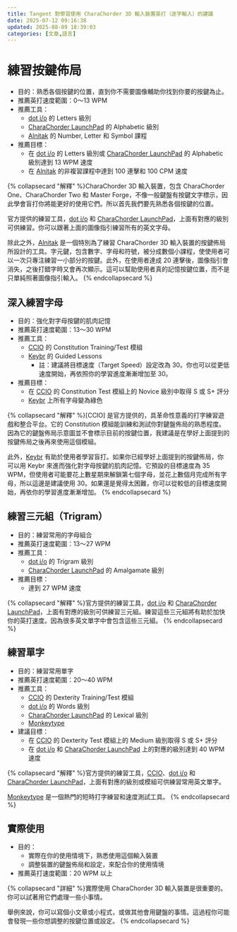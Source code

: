 ```yaml
---
title: Tangent 對學習使用 CharaChorder 3D 輸入裝置英打（逐字輸入）的建議
date: 2025-07-12 09:16:38
updated: 2025-08-09 18:39:03
categories: [文章,語言]
---
```

# 練習按鍵佈局

- 目的：熟悉各個按鍵的位置，直到你不需要圖像輔助你找到你要的按鍵為止。
- 推薦英打速度範圍：0～13 WPM
- 推薦工具：
  - [dot i/o](https://www.iq-eq.io/#/) 的 Letters 級別
  - [CharaChorder LaunchPad](https://launchpad.charachorder.com/#/) 的 Alphabetic 級別
  - [Alnitak](https://andy23512.github.io/alnitak/) 的 Number, Letter 和 Symbol 課程
- 推薦目標：
  - 在 [dot i/o](https://www.iq-eq.io/#/) 的 Letters 級別或 [CharaChorder LaunchPad](https://launchpad.charachorder.com/#/) 的 Alphabetic 級別達到 13 WPM 速度
  - 在 [Alnitak](https://andy23512.github.io/alnitak/) 的非複習課程中達到 100 連擊和 100 CPM 速度

{% collapsecard "解釋" %}CharaChorder 3D 輸入裝置，包含 CharaChorder One、CharaChorder Two 和 Master Forge，不像一般鍵盤有按鍵文字標示，因此學會盲打你將能更好的使用它們。所以首先我們要先熟悉各個按鍵的位置。

官方提供的練習工具，[dot i/o](https://www.iq-eq.io/#/) 和 [CharaChorder LaunchPad](https://launchpad.charachorder.com/#/)，上面有對應的級別可供練習。你可以跟著上面的圖像指引練習所有的英文字母。

除此之外，[Alnitak](https://andy23512.github.io/alnitak/) 是一個特別為了練習 CharaChorder 3D 輸入裝置的按鍵佈局所設計的工具。字元鍵，包含數字、字母和符號，被分成數個小課程，使使用者可以一次只專注練習一小部分的按鍵。此外，在使用者達成 20 連擊後，圖像指引會消失，之後打錯字時又會再次顯示。這可以幫助使用者真的記憶按鍵位置，而不是只單純照著圖像指引輸入。
{% endcollapsecard %}

## 深入練習字母

- 目的：強化對字母按鍵的肌肉記憶
- 推薦英打速度範圍：13～30 WPM
- 推薦工具：
  - [CCIO](https://adventure.charachorder.io/) 的 Constitution Training/Test 模組
  - [Keybr](https://www.keybr.com/) 的 Guided Lessons
    - 註：建議將目標速度（Target Speed）設定改為 30。你也可以從更低速度開始，再依照你的學習進度漸漸增加至 30。
- 推薦目標：
  - 在 [CCIO](https://adventure.charachorder.io/) 的 Constitution Test 模組上的 Novice 級別中取得 S 或 S+ 評分
  - [Keybr](https://www.keybr.com/) 上所有字母變為綠色

{% collapsecard "解釋" %}[CCIO] 是官方提供的，具革命性意義的打字練習遊戲和整合平台。它的 Constitution 模組能訓練和測試你對鍵盤佈局的熟悉程度。因為它的鍵盤佈局示意圖並不會標示目前的按鍵位置，我建議是在學好上面提到的按鍵佈局之後再來使用這個模組。

此外，[Keybr](https://www.keybr.com/) 有助於使用者學習盲打。如果你已經學好上面提到的按鍵佈局，你可以用 Keybr 來進而強化對字母按鍵的肌肉記憶。它預設的目標速度為 35 WPM，但使用者可能要花上數星期來解鎖第七個字母，並花上數個月完成所有字母，所以這邊是建議使用 30。如果還是覺得太困難，你可以從較低的目標速度開始，再依你的學習進度漸漸增加。
{% endcollapsecard %}

## 練習三元組（Trigram）

- 目的：練習常用的字母組合
- 推薦英打速度範圍：13～27 WPM
- 推薦工具：
  - [dot i/o](https://www.iq-eq.io/#/) 的 Trigram 級別
  - [CharaChorder LaunchPad](https://launchpad.charachorder.com/#/) 的 Amalgamate 級別
- 推薦目標：
  - 達到 27 WPM 速度

{% collapsecard "解釋" %}官方提供的練習工具，[dot i/o](https://www.iq-eq.io/#/) 和 [CharaChorder LaunchPad](https://launchpad.charachorder.com/#/)，上面有對應的級別可供練習三元組。練習這些三元組將有助於加快你的英打速度。因為很多英文單字中會包含這些三元組。
{% endcollapsecard %}

## 練習單字

- 目的：練習常用單字
- 推薦英打速度範圍：20～40 WPM
- 推薦工具：
  - [CCIO](https://adventure.charachorder.io/) 的 Dexterity Training/Test 模組
  - [dot i/o](https://www.iq-eq.io/#/) 的 Words 級別
  - [CharaChorder LaunchPad](https://launchpad.charachorder.com/#/) 的 Lexical 級別
  - [Monkeytype](https://monkeytype.com/)
- 建議目標：
  - 在 [CCIO](https://adventure.charachorder.io/) 的 Dexterity Test 模組上的 Medium 級別取得 S 或 S+ 評分
  - 在 [dot i/o](https://www.iq-eq.io/#/) 和 [CharaChorder LaunchPad](https://launchpad.charachorder.com/#/) 上的對應的級別達到 40 WPM 速度

{% collapsecard "解釋" %}官方提供的練習工具，[CCIO](https://adventure.charachorder.io/)、[dot i/o](https://www.iq-eq.io/#/) 和 [CharaChorder LaunchPad](https://launchpad.charachorder.com/#/)，上面有對應的級別或模組可供練習常用英文單字。

[Monkeytype](https://monkeytype.com/) 是一個熱門的短時打字練習和速度測試工具。
{% endcollapsecard %}

## 實際使用

- 目的：
  - 實際在你的使用情境下，熟悉使用這個輸入裝置
  - 調整裝置的鍵盤佈局和設定，來配合你的使用情境
- 推薦英打速度範圍：20 WPM 以上

{% collapsecard "詳細" %}實際使用 CharaChorder 3D 輸入裝置是很重要的。你可以試著用它們處理一些小事情。

舉例來說，你可以寫個小文章或小程式，或做其他會用鍵盤的事情。這過程你可能會發現一些你想調整的按鍵位置或設定。
{% endcollapsecard %}
